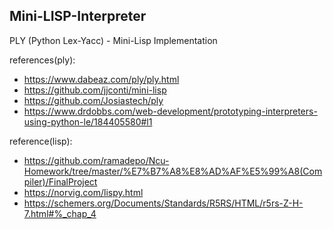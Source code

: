 ## Mini-LISP-Interpreter
PLY (Python Lex-Yacc) - Mini-Lisp Implementation

references(ply):
 -  https://www.dabeaz.com/ply/ply.html
 -  https://github.com/jjconti/mini-lisp
 -  https://github.com/Josiastech/ply
 -  https://www.drdobbs.com/web-development/prototyping-interpreters-using-python-le/184405580#l1

reference(lisp):
 -  https://github.com/ramadepo/Ncu-Homework/tree/master/%E7%B7%A8%E8%AD%AF%E5%99%A8(Compiler)/FinalProject
 -  https://norvig.com/lispy.html
 -  https://schemers.org/Documents/Standards/R5RS/HTML/r5rs-Z-H-7.html#%_chap_4
